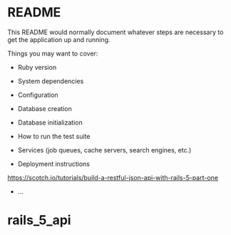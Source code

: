 # README

This README would normally document whatever steps are necessary to get the
application up and running.

Things you may want to cover:

* Ruby version

* System dependencies

* Configuration

* Database creation

* Database initialization

* How to run the test suite

* Services (job queues, cache servers, search engines, etc.)

* Deployment instructions

https://scotch.io/tutorials/build-a-restful-json-api-with-rails-5-part-one

* ...
# rails_5_api
